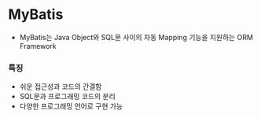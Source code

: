 # MyBatis

* MyBatis는 Java Object와 SQL문 사이의 자동 Mapping 기능을 지원하는 ORM Framework



### 특징

* 쉬운 접근성과 코드의 간결함
* SQL문과 프로그래밍 코드의 분리
* 다양한 프로그래밍 언어로 구현 가능